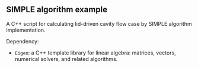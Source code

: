 ## SIMPLE algorithm example

A C++ script for calculating lid-driven cavity flow case by SIMPLE algorithm implementation.

Dependency:
* `Eigen`: a C++ template library for linear algebra: matrices, vectors, numerical solvers, and related algorithms.
